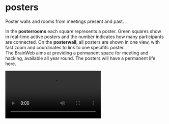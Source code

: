 
# posters
Poster walls and rooms from meetings present and past.

In the **posterrooms** each square represents a poster. Green squares show in real-time active posters and the number indicates how many participants are connected. On the **posterwall**, all posters are shown in one view, with fast zoom and coordinates to link to one specififc poster.  
The BrainWeb aims at providing a permanent space for meeting and hacking, available all year round. The posters will have a permanent life here.

![Demo](https://user-images.githubusercontent.com/6297454/113502312-dd11dd80-952b-11eb-9791-128c16e72de5.mp4)
